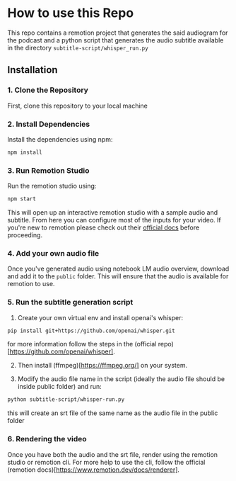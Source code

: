 # How to use this Repo

This repo contains a remotion project that generates the said audiogram for the podcast and a python script that generates the audio subtitle available in the directory `subtitle-script/whisper_run.py`

## Installation

### 1. Clone the Repository

First, clone this repository to your local machine

### 2. Install Dependencies

Install the dependencies using npm:

```bash
npm install
```

### 3. Run Remotion Studio

Run the remotion studio using:

```bash
npm start
```

This will open up an interactive remotion studio with a sample audio and subtitle. From here you can configure most of the inputs for your video.
If you're new to remotion please check out their [official docs](https://www.remotion.dev/docs/) before proceeding. 

### 4. Add your own audio file

Once you've generated audio using notebook LM audio overview, download and add it to the `public` folder. This will ensure that the audio is available for remotion to use.

### 5. Run the subtitle generation script

1. Create your own virtual env and install openai's whisper:

```bash
pip install git+https://github.com/openai/whisper.git 
```
for more information follow the steps in the (official repo)[https://github.com/openai/whisper].

2. Then install (ffmpeg)[https://ffmpeg.org/] on your system. 

3. Modify the audio file name in the script (ideally the audio file should be inside public folder) and run:

```bash
python subtitle-script/whisper-run.py
```
this will create an srt file of the same name as the audio file in the public folder

### 6. Rendering the video

Once you have both the audio and the srt file, render using the remotion studio or remotion cli.
For more help to use the cli, follow the official (remotion docs)[https://www.remotion.dev/docs/renderer].
